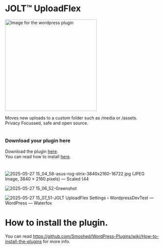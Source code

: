 # JOLT™ UploadFlex
<img src="https://github.com/user-attachments/assets/86765a44-a482-4c28-b828-7021d1140a90" alt="Image for the wordpress plugin" width="300" >

Moves new uploads to a custom folder such as /media or /assets.<br>
Privacy Focussed, safe and open source.
#
### Download your plugin here
Download the plugin [here](https://github.com/johnoltmans/JOLT-UploadFlex/archive/refs/heads/main.zip).<br>
You can read how to install [here](https://github.com/Smoshed/WordPress-Plugins/wiki/How-to-install-the-plugins).
#

![2025-05-27 15_04_58-asus-rog-strix-3840x2160-16722 jpg (JPEG Image, 3840 × 2160 pixels) — Scaled (44](https://github.com/user-attachments/assets/c6ee4d64-b4cf-4181-8489-79509405a80b)

![2025-05-27 15_06_52-Greenshot](https://github.com/user-attachments/assets/2334a4b0-182e-4714-9669-5c00bb93766a)

![2025-05-27 15_07_51-JOLT UploadFlex Settings ‹ WordpressDevTest — WordPress — Waterfox](https://github.com/user-attachments/assets/e41d5194-c456-4520-8dab-464cf7661a9e)

#
# How to install the plugin.
You can read https://github.com/Smoshed/WordPress-Plugins/wiki/How-to-install-the-plugins for more info.
